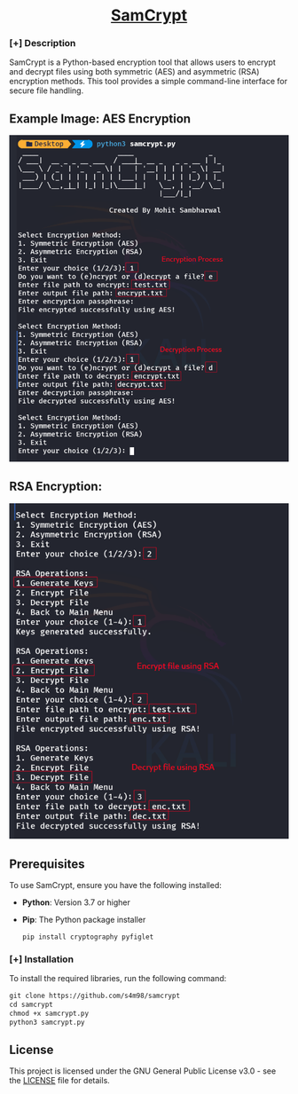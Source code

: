 <h1 align="center"><u>SamCrypt</u></h1>

### [+] Description
SamCrypt is a Python-based encryption tool that allows users to encrypt and decrypt files using both symmetric (AES) and asymmetric (RSA) encryption methods. This tool provides a simple command-line interface for secure file handling.

## Example Image: AES Encryption

![Alt text](https://raw.githubusercontent.com/s4m98/samcrypt/refs/heads/main/samcrypt.png)

## RSA Encryption:

![Alt text](https://raw.githubusercontent.com/s4m98/samcrypt/refs/heads/main/samcrypt2.png)

## Prerequisites
To use SamCrypt, ensure you have the following installed:

- **Python**: Version 3.7 or higher
- **Pip**: The Python package installer
  
  ```
  pip install cryptography pyfiglet
  ```

### [+] Installation
To install the required libraries, run the following command:

```
git clone https://github.com/s4m98/samcrypt
cd samcrypt
chmod +x samcrypt.py
python3 samcrypt.py
```

## License
This project is licensed under the GNU General Public License v3.0 - see the [LICENSE](LICENSE) file for details.
